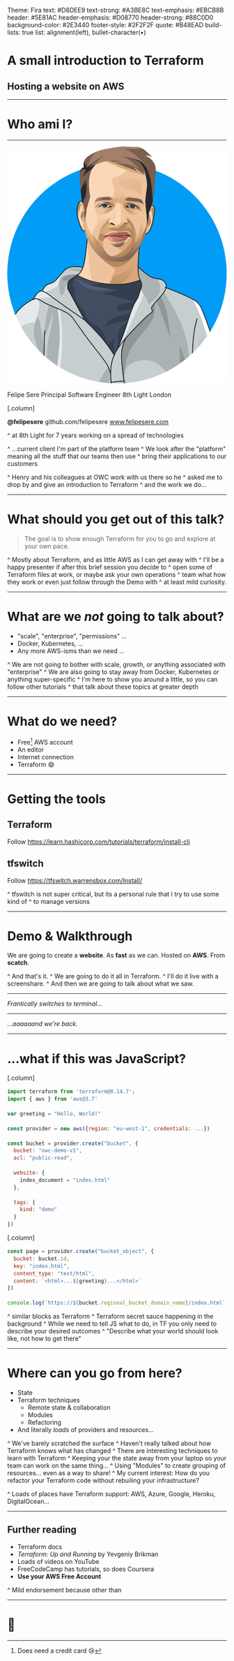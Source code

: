 Theme: Fira
text: #D8DEE9
text-strong: #A3BE8C
text-emphasis: #EBCB8B
header: #5E81AC
header-emphasis: #D08770
header-strong: #88C0D0
background-color: #2E3440
footer-style: #2F2F2F
quote: #B48EAD
build-lists: true
list: alignment(left), bullet-character(•)

# A **small** introduction to **Terraform**
## Hosting a website on AWS

---

# Who ami I?

---

![inline 10%](felipe-transparent.png)

Felipe Sere
Principal Software Engineer
8th Light London

[.column]

**@felipesere**
github.com/felipesere
www.felipesere.com

^ at 8th Light for 7 years working on a spread of technologies

^ ...current client I'm part of the platform team
^ We look after the "platform" meaning all the stuff that our teams then use
^ bring their applications to our customers

^ Henry and his colleagues at OWC work with us there so he
^ asked me to drop by and give an introduction to Terraform
^ and the work we do...

---

# What should you get out of this talk?

> The goal is to show enough Terraform for you to go  and explore at your own pace.

^ Mostly about Terraform, and as little AWS as I can get away with
^ I'll be a happy presenter if after this brief session you decide to
^ open some of Terraform files at work, or maybe ask your own operations
^ team what how they work or even just follow through the Demo with
^ at least mild curiosity.

---

# What are we *not* going to talk about?

- "scale", "enterprise", "permissions" ...
- Docker, Kubernetes, ...
- Any more AWS-isms than we need ...

^ We are not going to bother with scale, growth, or anything associated with "enterprise"
^ We are also going to stay away from Docker, Kubernetes or anything super-specific
^ I'm here to show you around a little, so you can follow other tutorials
^ that talk about these topics at greater depth

---

# What do we need?

- Free[^1] AWS account
- An editor
- Internet connection
- Terraform :smile:

[^1]: Does need a credit card :cry:

---

# Getting the tools

## Terraform

Follow https://learn.hashicorp.com/tutorials/terraform/install-cli

## tfswitch

Follow https://tfswitch.warrensbox.com/Install/

^ tfswitch is not super critical, but its a personal rule that I try to use some kind of 
^ to manage versions


---

# Demo & Walkthrough

We are going to create a **website**.
As **fast** as we can.
Hosted on **AWS**.
From **scatch**.


^ And that's it.
^ We are going to do it all in Terraform.
^ I'll do it live with a screenshare.
^ And then we are going to talk about what we saw.

---

_Frantically switches to terminal..._

---

_...aaaaaand we're back._

---

# ...what if this was JavaScript?

[.column]

```javascript
import terraform from 'terraform@0.14.7';
import { aws } from 'aws@3.7'

var greeting = "Hello, World!"

const provider = new aws({region: "eu-west-1", credentials: ...})

const bucket = provider.create("bucket", {
  bucket: "owc-demo-v1",
  acl: "public-read",

  website: {
    index_document = "index.html"
  },

  tags: {
    kind: "demo"
  }
})
```

[.column]

```javascript
const page = provider.create("bucket_object", {
  bucket: bucket.id,
  key: "index.html",
  content_type: "text/html",
  content: `<html>...${greeting}...</html>`
})

console.log(`https://${bucket.regional_bucket_domain_name}/index.html`)
```

^ similar blocks as Terraform
^ Terraform secret sauce happening in the background
^ While we need to tell JS what to do, in TF you only need to describe your desired outcomes
^ "Describe what your world should look like, not how to get there"

---

# Where can you go from here?

- State
- Terraform techniques
  - Remote state & collaboration
  - Modules
  - Refactoring
- And literally _loads_ of providers and resources...

^ We've barely scratched the surface
^ Haven't really talked about how Terraform knows what has changed
^ There are interesting techniques to learn with Terraform
^ Keeping your the state away from your laptop so your team can work on the same thing...
^ Using "Modules" to create grouping of resources... even as a way to share!
^ My current interest: How do you refactor your Terraform code without rebuiling your infrastructure?

^ Loads of places have Terraform support: AWS, Azure, Google, Heroku, DigitalOcean...

---

## Further reading

- Terraform docs
- *Terraform: Up and Running* by Yevgeniy Brikman
- Loads of videos on YouTube
- FreeCodeCamp has tutorials, so does Coursera
- **Use your AWS Free Account**

^ Mild endorsement because other than

---

# :wave:
